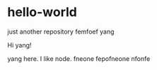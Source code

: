 # hello-world
just another repository
femfoef
yang 

Hi yang!

yang here. I like node.
fneone
fepofneone
nfonfe
